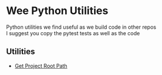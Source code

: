 # Wee Python Utilities
Python utilities we find useful as we build code in other repos<br>
I suggest you copy the pytest tests as well as the code


## Utilities
- [Get Project Root Path](src/get_project_root.py)